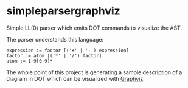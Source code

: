 # simpleparsergraphviz
Simple LL(0) parser which emits DOT commands to visualize the AST.

The parser understands this language:

    expression := factor [('+' | '-') expression]
    factor := atom [('*' | '/') factor]
    atom := 1-9[0-9]*

The whole point of this project is generating a sample description of a diagram in DOT which can be visualized with [Graphviz](https://www.graphviz.org/).
